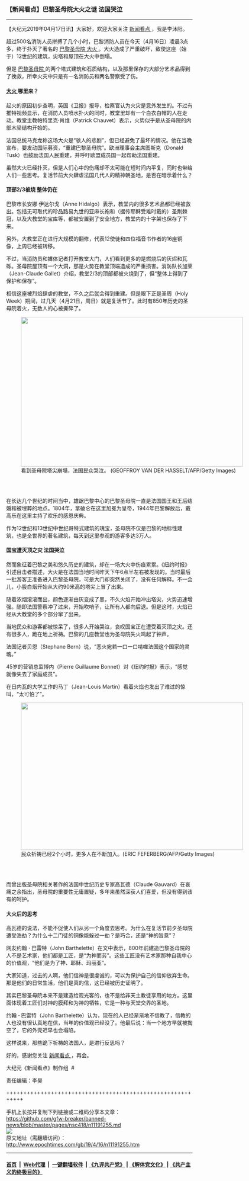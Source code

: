 ### 【新闻看点】巴黎圣母院大火之谜 法国哭泣
------------------------

<p>
 【大纪元2019年04月17日讯】大家好，欢迎大家关注
 <a href="http://www.epochtimes.com/gb/tag/%E6%96%B0%E9%97%BB%E7%9C%8B%E7%82%B9.html">
  新闻看点
 </a>
 ，我是李沐阳。
</p>
<p>
 超过500名消防人员拼搏了几个小时，巴黎消防人员在今天（4月16日）凌晨3点多，终于扑灭了著名的
 <a href="http://www.epochtimes.com/gb/tag/%E5%B7%B4%E9%BB%8E%E5%9C%A3%E6%AF%8D%E9%99%A2.html">
  巴黎圣母院
 </a>
 <a href="http://www.epochtimes.com/gb/tag/%E5%A4%A7%E7%81%AB.html">
  大火
 </a>
 。大火造成了严重破坏，致使这座（始于）12世纪的建筑，尖塔和屋顶在大火中倒塌。
</p>
<p>
 但是
 <a href="http://www.epochtimes.com/gb/tag/%E5%B7%B4%E9%BB%8E%E5%9C%A3%E6%AF%8D%E9%99%A2.html">
  巴黎圣母院
 </a>
 的两个塔式建筑和石质结构，以及那里保存的大部分艺术品得到了挽救，所幸火灾中只是有一名消防员和两名警察受了伤。
</p>
<h4>
 <a href="http://www.epochtimes.com/gb/tag/%E5%A4%A7%E7%81%AB.html">
  大火
 </a>
 哪里来？
</h4>
<p>
 起火的原因初步查明，英国《卫报》报导，检察官认为火灾是意外发生的。不过有推特视频显示，在消防人员喷水扑火的同时，教堂里却有一个白衣白帽的人在走动。教堂主教帕特里克·肖维（Patrick Chauvet）表示，火势似乎是从圣母院的内部木梁结构开始的。
</p>
<p>
 法国总统马克龙称这场大火是“骇人的悲剧”，但已经避免了最坏的情况。他在当晚宣布，要发动国际募资，“重建巴黎圣母院”。欧洲理事会主席图斯克（Donald Tusk）也鼓励法国人民重建，并呼吁欧盟成员国一起帮助法国重建。
</p>
<p>
 虽然大火已经扑灭，但是人们心中的伤痛却不太可能在短时间内平复，同时也带给人们一些思考。复活节前大火肆虐法国几代人的精神朝圣地，是否在暗示着什么？
</p>
<h4>
 顶部2/3被烧 整体仍在
</h4>
<p>
 巴黎市长安娜·伊达尔戈（Anne Hidalgo）表示，教堂内的很多艺术品都已经被救出。包括无可取代的珍品路易九世的亚麻长袍和（据传耶稣受难时戴的）圣荆棘冠，以及大教堂的宝库等，都被安置到了安全地方，教堂内的十字架也保存了下来。
</p>
<p>
 另外，大教堂正在进行大规模的翻修，代表12使徒和四位福音书作者的16座铜像，上周已经被转移。
</p>
<p>
 不过，当消防员和媒体记者打开教堂大门，人们看到更多的是燃烧后的灰烬和瓦砾。圣母院屋顶有一个大洞，那是火势在教堂顶端造成的严重损害。消防队长加莱（Jean-Claude Gallet）介绍，教堂2/3的顶部都被火烧到了，但“整体上得到了保护和保存”。
</p>
<p>
 相信这座被烈焰肆虐的教堂，不久之后就会得到重建。但是眼下正是圣周（Holy Week）期间，过几天（4月21日，周日）就是复活节了。此时有850年历史的圣母院着火，无数人的心被撕碎了。
</p>
<figure class="wp-caption aligncenter" id="attachment_11191347" style="width: 600px">
 <a href="http://i.epochtimes.com/assets/uploads/2019/04/GettyImages-1137479319-600x404-1.jpg">
  <img alt="" class="size-large wp-image-11191347" height="404" src="http://i.epochtimes.com/assets/uploads/2019/04/GettyImages-1137479319-600x404-1-600x404.jpg" width="600"/>
 </a>
 <br/><figcaption class="wp-caption-text">
  看到圣母院塔尖崩塌，法国民众哭泣。 (GEOFFROY VAN DER HASSELT/AFP/Getty Images)
 </figcaption><br/>
</figure><br/>
<p>
 在长达几个世纪的时间当中，雄踞巴黎中心的巴黎圣母院一直是法国国王和王后结婚和被埋葬的地点。1804年，拿破仑在这里加冕为皇帝，1944年巴黎解放后，戴高乐在这里主持了欢乐的感恩庆典。
</p>
<p>
 作为12世纪和13世纪中世纪哥特式建筑的瑰宝，圣母院不仅是巴黎的地标性建筑，也是全世界的著名建筑，每天到这里参观的游客多达3万人。
</p>
<h4>
 国宝遭灭顶之灾 法国哭泣
</h4>
<p>
 然而象征着巴黎之美和悠久历史的建筑，却在一场大火中伤痕累累。《纽约时报》引述目击者描述，大火是在法国当地时间昨天下午6点半左右被发现的。当时最后一批游客正准备进入巴黎圣母院，可是大门却突然关闭了，没有任何解释。不一会儿，小股白烟开始从大约90米高的塔尖上冒了出来。
</p>
<p>
 随着浓烟滚滚而出，颜色逐渐由灰变成了黑，不久火焰开始冲出塔尖，火势迅速增强。随即法国警察冲了过来，开始吹哨子，让所有人都向后退。但是这时，火焰已经从大教堂的多个部分窜了出来。
</p>
<p>
 当地民众和游客都被惊呆了，很多人开始哭泣，哀叹国宝正在遭受着灭顶之灾。还有很多人，跪在地上祈祷。巴黎的几座教堂也为圣母院失火鸣起了钟声。
</p>
<p>
 法国记者贝恩（Stephane Bern）说，“恶火宛若一口一口啃噬法国这个国家的灵魂。”
</p>
<p>
 45岁的营销总监博内（Pierre Guillaume Bonnet）对《纽约时报》表示，“感觉就像失去了家庭成员”。
</p>
<p>
 在日内瓦的大学工作的马丁（Jean-Louis Martin）看着火焰也发出了难过的惊叫，“太可怕了”。
</p>
<figure class="wp-caption aligncenter" id="attachment_11191349" style="width: 600px">
 <a href="http://i.epochtimes.com/assets/uploads/2019/04/GettyImages-1137430366-600x398-1.jpg">
  <img alt="" class="size-large wp-image-11191349" height="398" src="http://i.epochtimes.com/assets/uploads/2019/04/GettyImages-1137430366-600x398-1-600x398.jpg" width="600"/>
 </a>
 <br/><figcaption class="wp-caption-text">
  民众祈祷已经2个小时，更多人在不断加入。(ERIC FEFERBERG/AFP/Getty Images)
 </figcaption><br/>
</figure><br/>
<p>
 而曾出版圣母院相关著作的法国中世纪历史专家高瓦德（Claude Gauvard）在哀痛之余指出，圣母院的重要性无庸置疑，多年来虽然深获人们喜爱，但没有得到该有的呵护。
</p>
<h4>
 大火后的思考
</h4>
<p>
 高瓦德的说法，不能不促使人们从另一个角度去思考。为什么在复活节前夕圣母院遭受浩劫？为什么十二门徒的铜像能躲过一劫？是巧合，还是“神的旨意”？
</p>
<p>
 网友约翰
 <strong>
  <em>
   ‧
  </em>
 </strong>
 巴雷特（John Barthelette）在文中表示，800年前建造巴黎圣母院的人不是艺术家，他们都是工匠，是“为神而劳”。这些工匠没有艺术家那种自我中心的价值观，“他们是为了神、耶稣、玛丽亚”。
</p>
<p>
 大家知道，过去的人啊，他们信神是很虔诚的，可以为保护自己的信仰放弃生命。那是他们的日常生活，他们是真的信，这已经被历史证明了。
</p>
<p>
 其实巴黎圣母院本来不是建造给观光客的，也不是给非天主教徒享用的地方。这里面体现着工匠们对神的膜拜和为神的牺牲，它是一种与天堂交界的圣地。
</p>
<p>
 约翰
 <strong>
  <em>
   ‧
  </em>
 </strong>
 巴雷特（John Barthelette）认为，现在的人已经渐渐地不信教了，信教的人也没有很认真地在信，当年的价值观已经没了。他最后说：当一个地方早就被掏空了，它的外壳迟早也会塌陷。
</p>
<p>
 这样说来，那些跪下祈祷的法国人，是进行反思吗？
</p>
<p>
 好的，感谢您关注
 <a href="http://www.epochtimes.com/gb/tag/%E6%96%B0%E9%97%BB%E7%9C%8B%E7%82%B9.html">
  新闻看点
 </a>
 ，再会。
</p>
<p>
 大纪元《新闻看点》制作组  #
</p>
<p>
 责任编辑：李昊
</p>

+++++++++++++++++++++++++++++++++++++++++++++++++++++++++++<br/><br/>
手机上长按并复制下列链接或二维码分享本文章：<br/>
https://github.com/gfw-breaker/banned-news/blob/master/pages/nsc418/n11191255.md <br/>
<a href='https://github.com/gfw-breaker/banned-news/blob/master/pages/nsc418/n11191255.md'><img src='https://github.com/gfw-breaker/banned-news/blob/master/pages/nsc418/n11191255.md.png'/></a> <br/>
原文地址（需翻墙访问）：http://www.epochtimes.com/gb/19/4/16/n11191255.htm


------------------------
#### [首页](https://github.com/gfw-breaker/banned-news/blob/master/README.md) &nbsp;|&nbsp; [Web代理](https://github.com/labour-camp/helloworld) &nbsp;|&nbsp; [一键翻墙软件](https://github.com/gfw-breaker/nogfw/blob/master/README.md) &nbsp;| [《九评共产党》](https://github.com/gfw-breaker/9ping.md/blob/master/README.md#九评之一评共产党是什么) | [《解体党文化》](https://github.com/gfw-breaker/jtdwh.md/blob/master/README.md) | [《共产主义的终极目的》](https://github.com/gfw-breaker/gczydzjmd.md/blob/master/README.md)

